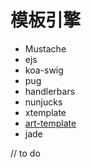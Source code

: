 # 模板引擎
* Mustache
* ejs
* koa-swig
* pug
* handlerbars
* nunjucks
* xtemplate
* [art-template](https://github.com/aui/koa-art-template)
* jade

// to do 